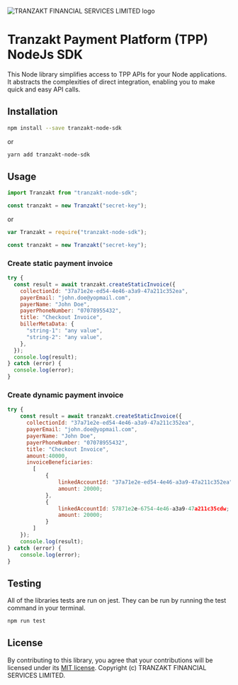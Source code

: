 ![TRANZAKT FINANCIAL SERVICES LIMITED logo](https://tranzakt.s3.eu-west-1.amazonaws.com/app-images/logo-small.png "TRANZAKT FINANCIAL SERVICES LIMITED")

# Tranzakt Payment Platform (TPP) NodeJs SDK

This Node library simplifies access to TPP APIs for your Node applications. It abstracts the complexities of direct integration, enabling you to make quick and easy API calls.

## Installation

```sh
npm install --save tranzakt-node-sdk
```

or

```sh
yarn add tranzakt-node-sdk
```

## Usage

```javascript
import Tranzakt from "tranzakt-node-sdk";

const tranzakt = new Tranzakt("secret-key");
```

or

```javascript
var Tranzakt = require("tranzakt-node-sdk");

const tranzakt = new Tranzakt("secret-key");
```

### Create static payment invoice

```javascript
try {
  const result = await tranzakt.createStaticInvoice({
    collectionId: "37a71e2e-ed54-4e46-a3a9-47a211c352ea",
    payerEmail: "john.doe@yopmail.com",
    payerName: "John Doe",
    payerPhoneNumber: "07078955432",
    title: "Checkout Invoice",
    billerMetaData: {
      "string-1": "any value",
      "string-2": "any value",
    },
  });
  console.log(result);
} catch (error) {
  console.log(error);
}
```

### Create dynamic payment invoice

```javascript
try {
    const result = await tranzakt.createStaticInvoice({
      collectionId: "37a71e2e-ed54-4e46-a3a9-47a211c352ea",
      payerEmail: "john.doe@yopmail.com",
      payerName: "John Doe",
      payerPhoneNumber: "07078955432",
      title: "Checkout Invoice",
      amount:40000,
      invoiceBeneficiaries:
        [
            {
                linkedAccountId: "37a71e2e-ed54-4e46-a3a9-47a211c352ea",
                amount: 20000;
            },
            {
                linkedAccountId: 57871e2e-6754-4e46-a3a9-47a211c35cdw;
                amount: 20000;
            }
        ]
    });
    console.log(result);
} catch (error) {
    console.log(error);
}
```

## Testing

All of the libraries tests are run on jest. They can be run by running the test command in your terminal.

```sh
npm run test
```

## License

By contributing to this library, you agree that your contributions will be licensed under its [MIT license](/LICENSE).
Copyright (c) TRANZAKT FINANCIAL SERVICES LIMITED.
